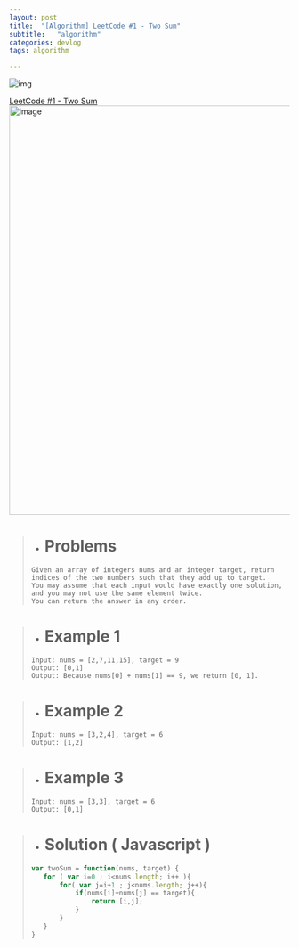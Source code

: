 ```yaml
---
layout: post
title:  "[Algorithm] LeetCode #1 - Two Sum"
subtitle:   "algorithm"
categories: devlog
tags: algorithm

---
```


![img](https://user-images.githubusercontent.com/50475160/111869009-8b604380-89c0-11eb-8fc2-6ce8d65feb0d.png)

[LeetCode #1 - Two Sum](https://leetcode.com/problems/two-sum/)
<img width="735" alt="image" src="https://user-images.githubusercontent.com/50475160/111869118-1ccfb580-89c1-11eb-9eb4-10521be07257.png">

> * # Problems
>```
> Given an array of integers nums and an integer target, return indices of the two numbers such that they add up to target.
> You may assume that each input would have exactly one solution, and you may not use the same element twice.
> You can return the answer in any order. 
>```

> * # Example 1
> ```
> Input: nums = [2,7,11,15], target = 9
> Output: [0,1]
> Output: Because nums[0] + nums[1] == 9, we return [0, 1].
> ```

> * # Example 2
> ```
> Input: nums = [3,2,4], target = 6
> Output: [1,2]
> ```

> * # Example 3
> ```
> Input: nums = [3,3], target = 6
> Output: [0,1]
> ```

> * # Solution ( Javascript )
> ```javascript
> var twoSum = function(nums, target) {
>    for ( var i=0 ; i<nums.length; i++ ){
>        for( var j=i+1 ; j<nums.length; j++){
>            if(nums[i]+nums[j] == target){
>                return [i,j];
>            }
>        }
>    }
> }
> ```
